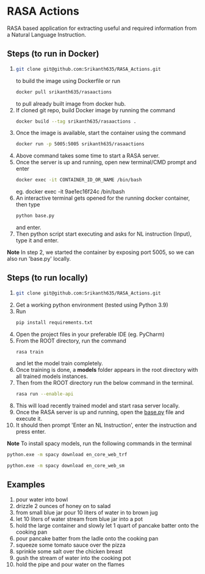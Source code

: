 # RASA Actions
RASA based application for extracting useful and required information from a Natural Language Instruction.

## Steps (to run in Docker)
1. ```bash
   git clone git@github.com:Srikanth635/RASA_Actions.git
   ```
   to build the image using Dockerfile or run
   ```bash
   docker pull srikanth635/rasaactions
   ```
   to pull already built image from docker hub.
2. If cloned git repo, build Docker image by running the command
   ```bash
   docker build --tag srikanth635/rasaactions . 
   ```
2. Once the image is available, start the container using the command
   ```bash
   docker run -p 5005:5005 srikanth635/rasaactions
3. Above command takes some time to start a RASA server.
4. Once the server is up and running, open new terminal/CMD prompt and enter
   ```bash
   docker exec -it CONTAINER_ID_OR_NAME /bin/bash
   ```
   eg. docker exec -it 9ae1ec16f24c /bin/bash
5. An interactive terminal gets opened for the running docker container, then type
   ```bash
   python base.py
   ```
   and enter.
6. Then python script start executing and asks for NL instruction (Input), type it and enter.

**Note**
In step 2, we started the container by exposing port 5005, so we can also run 'base.py' locally.


## Steps (to run locally)
1. ```bash
   git clone git@github.com:Srikanth635/RASA_Actions.git
2. Get a working python environment (tested using Python 3.9)
3. Run
   ```bash
   pip install requirements.txt
4. Open the project files in your preferable IDE (eg. PyCharm)
5. From the ROOT directory, run the command
   ```bash
   rasa train
   ```
   and let the model train completely.
6. Once training is done, a **models** folder appears in the root directory with all trained models instances.
7. Then from the ROOT directory run the below command in the terminal.
   ```bash
   rasa run --enable-api
   ```
8. This will load recently trained model and start rasa server locally.
9. Once the RASA server is up and running, open the [base.py](./base.py) file and execute it.
10. It should then prompt 'Enter an NL Instruction', enter the instruction and press enter.

**Note**
To install spacy models, run the following commands in the terminal
```bash
python.exe -m spacy download en_core_web_trf
```
```bash
python.exe -m spacy download en_core_web_sm
```

## Examples
1. pour water into bowl
2. drizzle 2 ounces of honey on to salad
3. from small blue jar pour 10 liters of water in to brown jug
4. let 10 liters of water stream from blue jar into a pot
5. hold the large container and slowly let 1 quart of pancake batter onto the cooking pan
6. pour pancake batter from the ladle onto the cooking pan
7. squeeze some tomato sauce over the pizza
8. sprinkle some salt over the chicken breast
9. gush the stream of water into the cooking pot
10. hold the pipe and pour water on the flames
